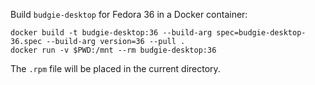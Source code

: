 Build `budgie-desktop` for Fedora 36 in a Docker container:
```
docker build -t budgie-desktop:36 --build-arg spec=budgie-desktop-36.spec --build-arg version=36 --pull .
docker run -v $PWD:/mnt --rm budgie-desktop:36
```
The `.rpm` file will be placed in the current directory.
